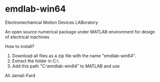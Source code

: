 # emdlab-win64

Electromechanical Motion Devices LABoratory

An open source numerical package under MATLAB environment for design of electrical machines

How to install?
  1. Download all files as a zip file with the name "emdlab-win64".
  2. Extract the folder in C:\
  3. Add this path "C:\emdlab-win64" to MATLAB and use

Ali Jamali-Fard
